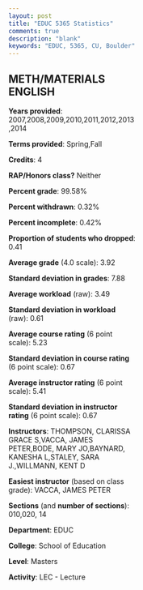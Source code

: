 ```yaml
---
layout: post
title: "EDUC 5365 Statistics"
comments: true
description: "blank"
keywords: "EDUC, 5365, CU, Boulder"
--- 
```

<head>
<script src="https://ajax.googleapis.com/ajax/libs/jquery/2.1.3/jquery.min.js"></script>
<script src="https://dl.dropboxusercontent.com/s/pc42nxpaw1ea4o9/highcharts.js?dl=0"></script>
<!-- <script src="../assets/js/highcharts.js"></script> -->
<style type="text/css">@font-face {
	font-family: "Bebas Neue";
	src: url(https://www.filehosting.org/file/details/544349/BebasNeue%20Regular.otf) format("opentype");
	}
	h1.Bebas { 
		font-family: "Bebas Neue", Verdana, Tahoma;
	}
</style>
</head>
<body>
	<div id="container" style="float: right; width: 45%; height: 88%; margin-left: 2.5%; margin-right: 2.5%;"></div>
	<script language="JavaScript">
		$(document).ready(function() {
		var chart = {type: 'column'};
		var title = {text: 'Grade Distribution'};
		var xAxis = {categories: ['A','B','C','D','F'],crosshair: true};
		var yAxis = {min: 0,title: {text: 'Percentage'}};
		var tooltip = {headerFormat: '<center><b><span style="font-size:20px">{point.key}</span></b></center>',
		               pointFormat: '<td style="padding:0"><b>{point.y:.1f}%</b></td>',
		               footerFormat: '</table>',shared: true,useHTML: true};
		var plotOptions = {column: {pointPadding: 0.0,borderWidth: 0}};  
		var credits = {enabled: false};var series= [{name: 'Percent',data: [92.12,7.88,0.0,0.0,0.0,]}];
		var json = {};
		json.chart = chart;
		json.title = title;
		json.tooltip = tooltip;
		json.xAxis = xAxis;
		json.yAxis = yAxis;  
		json.series = series;
		json.plotOptions = plotOptions;  
		json.credits = credits;
		$('#container').highcharts(json);
	});
	</script>
</body>
			   
## METH/MATERIALS ENGLISH

**Years provided**: 2007,2008,2009,2010,2011,2012,2013,2014

**Terms provided**: Spring,Fall

**Credits**: 4

**RAP/Honors class?** Neither

**Percent grade**: 99.58%

**Percent withdrawn**: 0.32%

**Percent incomplete**: 0.42%

**Proportion of students who dropped**: 0.41

**Average grade** (4.0 scale): 3.92

**Standard deviation in grades**: 7.88

**Average workload** (raw): 3.49

**Standard deviation in workload** (raw): 0.61

**Average course rating** (6 point scale): 5.23

**Standard deviation in course rating** (6 point scale): 0.67

**Average instructor rating** (6 point scale): 5.41

**Standard deviation in instructor rating** (6 point scale): 0.67

**Instructors**: THOMPSON, CLARISSA GRACE S,VACCA, JAMES PETER,BODE, MARY JO,BAYNARD, KANESHA L,STALEY, SARA J.,WILLMANN, KENT D

**Easiest instructor** (based on class grade): VACCA, JAMES PETER

**Sections** (and **number of sections**): 010,020, 14

**Department**: EDUC

**College**: School of Education

**Level**: Masters

**Activity**: LEC - Lecture